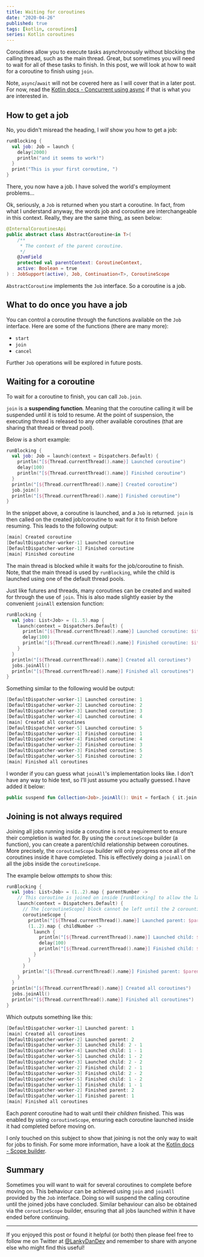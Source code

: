 ```yaml
---
title: Waiting for coroutines
date: "2020-04-26"
published: true
tags: [kotlin, coroutines]
series: Kotlin coroutines
---
```


Coroutines allow you to execute tasks asynchronously without blocking the calling thread, such as the main thread. Great, but sometimes you will need to wait for all of these tasks to finish. In this post, we will look at how to wait for a coroutine to finish using `join`.

Note, `async`/`await` will not be covered here as I will cover that in a later post. For now, read the [Kotlin docs - Concurrent using async](https://kotlinlang.org/docs/reference/coroutines/composing-suspending-functions.html#concurrent-using-async) if that is what you are interested in.

## How to get a job

No, you didn't misread the heading, I _will_ show you how to get a job:

```kotlin
runBlocking {
  val job: Job = launch {
    delay(2000)
    println("and it seems to work!")
  }
  print("This is your first coroutine, ")
}
```

There, you now have a job. I have solved the world's employment problems...

Ok, seriously, a `Job` is returned when you start a coroutine. In fact, from what I understand anyway, the words job and coroutine are interchangeable in this context. Really, they are the same thing, as seen below:

```kotlin
@InternalCoroutinesApi
public abstract class AbstractCoroutine<in T>(
    /**
     * The context of the parent coroutine.
     */
    @JvmField
    protected val parentContext: CoroutineContext,
    active: Boolean = true
) : JobSupport(active), Job, Continuation<T>, CoroutineScope
```

`AbstractCoroutine` implements the `Job` interface. So a coroutine is a job.

## What to do once you have a job

You can control a coroutine through the functions available on the `Job` interface. Here are some of the functions (there are many more):

- `start`
- `join`
- `cancel`

Further `Job` operations will be explored in future posts.

## Waiting for a coroutine

To wait for a coroutine to finish, you can call `Job.join`. 

`join` is a __suspending function__. Meaning that the coroutine calling it will be suspended until it is told to resume. At the point of suspension, the executing thread is released to any other available coroutines (that are sharing that thread or thread pool).

Below is a short example:

```kotlin
runBlocking {
  val job: Job = launch(context = Dispatchers.Default) {
    println("[${Thread.currentThread().name}] Launched coroutine")
    delay(100)
    println("[${Thread.currentThread().name}] Finished coroutine")
  }
  println("[${Thread.currentThread().name}] Created coroutine")
  job.join()
  println("[${Thread.currentThread().name}] Finished coroutine")
}
```

In the snippet above, a coroutine is launched, and a `Job` is returned. `join` is then called on the created job/coroutine to wait for it to finish before resuming.  This leads to the following output:

```kotlin
[main] Created coroutine
[DefaultDispatcher-worker-1] Launched coroutine
[DefaultDispatcher-worker-1] Finished coroutine
[main] Finished coroutine
```

The main thread is blocked while it waits for the job/coroutine to finish. Note, that the main thread is used by `runBlocking`, while the child is launched using one of the default thread pools.

Just like futures and threads, many coroutines can be created and waited for through the use of `join`. This is also made slightly easier by the convenient `joinAll` extension function:

```kotlin
runBlocking {
  val jobs: List<Job> = (1..5).map {
    launch(context = Dispatchers.Default) {
      println("[${Thread.currentThread().name}] Launched coroutine: $it")
      delay(100)
      println("[${Thread.currentThread().name}] Finished coroutine: $it")
    }
  }
  println("[${Thread.currentThread().name}] Created all coroutines")
  jobs.joinAll()
  println("[${Thread.currentThread().name}] Finished all coroutines")
}
```

Something similar to the following would be output:

```kotlin
[DefaultDispatcher-worker-1] Launched coroutine: 1
[DefaultDispatcher-worker-2] Launched coroutine: 2
[DefaultDispatcher-worker-3] Launched coroutine: 3
[DefaultDispatcher-worker-4] Launched coroutine: 4
[main] Created all coroutines
[DefaultDispatcher-worker-5] Launched coroutine: 5
[DefaultDispatcher-worker-1] Finished coroutine: 1
[DefaultDispatcher-worker-4] Finished coroutine: 4
[DefaultDispatcher-worker-2] Finished coroutine: 3
[DefaultDispatcher-worker-3] Finished coroutine: 5
[DefaultDispatcher-worker-5] Finished coroutine: 2
[main] Finished all coroutines
```

I wonder if you can guess what `joinAll`'s implementation looks like. I don't have any way to hide text, so I'll just assume you actually guessed. I have added it below:

```kotlin
public suspend fun Collection<Job>.joinAll(): Unit = forEach { it.join() }
```

## Joining is not always required

Joining all jobs running inside a coroutine is not a requirement to ensure their completion is waited for. By using the `coroutineScope` builder (a function), you can create a parent/child relationship between coroutines. More precisely, the `coroutineScope` builder will only progress once all of the coroutines inside it have completed. This is effectively doing a `joinAll` on all the jobs inside the `coroutineScope`.

The example below _attempts_ to show this:

```kotlin
runBlocking {
  val jobs: List<Job> = (1..2).map { parentNumber ->
    // This coroutine is joined on inside [runBlocking] to allow the last [println]
    launch(context = Dispatchers.Default) {
      // The [coroutineScope] block cannot be left until the 2 corountines launched inside have finished
      coroutineScope {
        println("[${Thread.currentThread().name}] Launched parent: $parentNumber")
        (1..2).map { childNumber ->
          launch {
            println("[${Thread.currentThread().name}] Launched child: $parentNumber - $childNumber")
            delay(100)
            println("[${Thread.currentThread().name}] Finished child: $parentNumber - $childNumber")
          }
        }
      }
      println("[${Thread.currentThread().name}] Finished parent: $parentNumber")
    }
  }
  println("[${Thread.currentThread().name}] Created all coroutines")
  jobs.joinAll()
  println("[${Thread.currentThread().name}] Finished all coroutines")
}
```

Which outputs something like this:

```kotlin
[DefaultDispatcher-worker-1] Launched parent: 1
[main] Created all coroutines
[DefaultDispatcher-worker-2] Launched parent: 2
[DefaultDispatcher-worker-3] Launched child: 2 - 1
[DefaultDispatcher-worker-4] Launched child: 1 - 1
[DefaultDispatcher-worker-5] Launched child: 1 - 2
[DefaultDispatcher-worker-3] Launched child: 2 - 2
[DefaultDispatcher-worker-2] Finished child: 2 - 1
[DefaultDispatcher-worker-3] Finished child: 2 - 2
[DefaultDispatcher-worker-5] Finished child: 1 - 2
[DefaultDispatcher-worker-1] Finished child: 1 - 1
[DefaultDispatcher-worker-2] Finished parent: 2
[DefaultDispatcher-worker-1] Finished parent: 1
[main] Finished all coroutines
```

Each _parent_ coroutine had to wait until their _children_ finished. This was enabled by using `coroutineScope`, ensuring each coroutine launched inside it had completed before moving on.

I only touched on this subject to show that joining is not the only way to wait for jobs to finish. For some more information, have a look at the [Kotlin docs - Scope builder](https://kotlinlang.org/docs/reference/coroutines/basics.html#scope-builder).

## Summary

Sometimes you will want to wait for several coroutines to complete before moving on. This behaviour can be achieved using `join` and `joinAll` provided by the `Job` interface. Doing so will suspend the calling coroutine until the joined jobs have concluded. Similar behaviour can also be obtained via the `coroutineScope` builder, ensuring that all jobs launched within it have ended before continuing.

----

If you enjoyed this post or found it helpful (or both) then please feel free to follow me on Twitter at [@LankyDanDev](https://twitter.com/LankyDanDev) and remember to share with anyone else who might find this useful!

